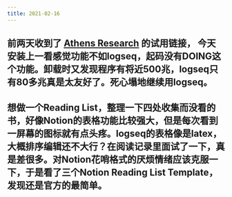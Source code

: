 ```yaml
---
title: 2021-02-16
---
```


## 前两天收到了 [Athens Research](https://github.com/athensresearch) 的试用链接， 今天安装上一看感觉功能不如logseq，起码没有DOING这个功能。卸载时又发现程序有将近500兆，logseq只有80多兆真是太友好了。死心塌地继续用logseq。
## 想做一个Reading List，整理一下四处收集而没看的书，好像Notion的表格功能比较强大，但是每次看到一屏幕的图标就有点头疼。logseq的表格像是latex，大概排序编辑还不大行？在阅读记录里面试了一下，真是差很多。对Notion花哨格式的厌烦情绪应该克服一下，于是看了三个Notion Reading List Template，发现还是官方的最简单。
##
